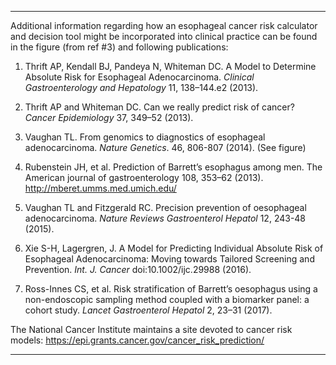 
***

Additional information regarding how an esophageal cancer risk calculator and decision tool might be incorporated into clinical practice can be found in the figure (from ref #3) and following publications:  
  
1. Thrift AP, Kendall BJ, Pandeya N, Whiteman DC. A Model to Determine Absolute Risk for Esophageal Adenocarcinoma. *Clinical Gastroenterology and Hepatology* 11, 138–144.e2 (2013).

2. Thrift AP and Whiteman DC. Can we really predict risk of cancer? *Cancer Epidemiology* 37, 349–52 (2013).

3. Vaughan TL. From genomics to diagnostics of esophageal adenocarcinoma. *Nature Genetics*. 46, 806-807 (2014).  (See figure)

4. Rubenstein JH, et al. Prediction of Barrett’s esophagus among men. The American journal of gastroenterology 108, 353–62 (2013).  http://mberet.umms.med.umich.edu/
  
5. Vaughan TL and Fitzgerald RC. Precision prevention of oesophageal adenocarcinoma. *Nature Reviews Gastroenterol Hepatol* 12, 243-48 (2015).

6. Xie S-H, Lagergren, J. A Model for Predicting Individual Absolute Risk of Esophageal Adenocarcinoma: Moving towards Tailored Screening and Prevention. *Int. J. Cancer* doi:10.1002/ijc.29988 (2016).

7. Ross-Innes CS, et al. Risk stratification of Barrett’s oesophagus using a non-endoscopic sampling method coupled with a biomarker panel: a cohort study. *Lancet Gastroenterol Hepatol* 2, 23–31 (2017).


The National Cancer Institute maintains a site devoted to cancer risk models: https://epi.grants.cancer.gov/cancer_risk_prediction/

***
